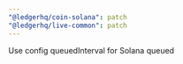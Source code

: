 ```yaml
---
"@ledgerhq/coin-solana": patch
"@ledgerhq/live-common": patch
---
```


Use config queuedInterval for Solana queued
